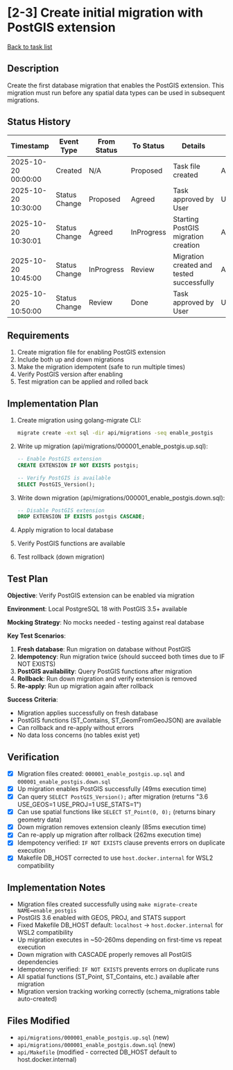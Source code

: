 # [2-3] Create initial migration with PostGIS extension

[Back to task list](./tasks.md)

## Description

Create the first database migration that enables the PostGIS extension. This migration must run before any spatial data types can be used in subsequent migrations.

## Status History

| Timestamp | Event Type | From Status | To Status | Details | User |
|-----------|------------|-------------|-----------|---------|------|
| 2025-10-20 00:00:00 | Created | N/A | Proposed | Task file created | AI_Agent |
| 2025-10-20 10:30:00 | Status Change | Proposed | Agreed | Task approved by User | User |
| 2025-10-20 10:30:01 | Status Change | Agreed | InProgress | Starting PostGIS migration creation | AI_Agent |
| 2025-10-20 10:45:00 | Status Change | InProgress | Review | Migration created and tested successfully | AI_Agent |
| 2025-10-20 10:50:00 | Status Change | Review | Done | Task approved by User | User |

## Requirements

1. Create migration file for enabling PostGIS extension
2. Include both up and down migrations
3. Make the migration idempotent (safe to run multiple times)
4. Verify PostGIS version after enabling
5. Test migration can be applied and rolled back

## Implementation Plan

1. Create migration using golang-migrate CLI:
   ```bash
   migrate create -ext sql -dir api/migrations -seq enable_postgis
   ```

2. Write up migration (api/migrations/000001_enable_postgis.up.sql):
   ```sql
   -- Enable PostGIS extension
   CREATE EXTENSION IF NOT EXISTS postgis;
   
   -- Verify PostGIS is available
   SELECT PostGIS_Version();
   ```

3. Write down migration (api/migrations/000001_enable_postgis.down.sql):
   ```sql
   -- Disable PostGIS extension
   DROP EXTENSION IF EXISTS postgis CASCADE;
   ```

4. Apply migration to local database
5. Verify PostGIS functions are available
6. Test rollback (down migration)

## Test Plan

**Objective**: Verify PostGIS extension can be enabled via migration

**Environment**: Local PostgreSQL 18 with PostGIS 3.5+ available

**Mocking Strategy**: No mocks needed - testing against real database

**Key Test Scenarios**:
1. **Fresh database**: Run migration on database without PostGIS
2. **Idempotency**: Run migration twice (should succeed both times due to IF NOT EXISTS)
3. **PostGIS availability**: Query PostGIS functions after migration
4. **Rollback**: Run down migration and verify extension is removed
5. **Re-apply**: Run up migration again after rollback

**Success Criteria**: 
- Migration applies successfully on fresh database
- PostGIS functions (ST_Contains, ST_GeomFromGeoJSON) are available
- Can rollback and re-apply without errors
- No data loss concerns (no tables exist yet)

## Verification

- [x] Migration files created: `000001_enable_postgis.up.sql` and `000001_enable_postgis.down.sql`
- [x] Up migration enables PostGIS successfully (49ms execution time)
- [x] Can query `SELECT PostGIS_Version();` after migration (returns "3.6 USE_GEOS=1 USE_PROJ=1 USE_STATS=1")
- [x] Can use spatial functions like `SELECT ST_Point(0, 0);` (returns binary geometry data)
- [x] Down migration removes extension cleanly (85ms execution time)
- [x] Can re-apply up migration after rollback (262ms execution time)
- [x] Idempotency verified: `IF NOT EXISTS` clause prevents errors on duplicate execution
- [x] Makefile DB_HOST corrected to use `host.docker.internal` for WSL2 compatibility

## Implementation Notes

- Migration files created successfully using `make migrate-create NAME=enable_postgis`
- PostGIS 3.6 enabled with GEOS, PROJ, and STATS support
- Fixed Makefile DB_HOST default: `localhost` → `host.docker.internal` for WSL2 compatibility
- Up migration executes in ~50-260ms depending on first-time vs repeat execution
- Down migration with CASCADE properly removes all PostGIS dependencies
- Idempotency verified: `IF NOT EXISTS` prevents errors on duplicate runs
- All spatial functions (ST_Point, ST_Contains, etc.) available after migration
- Migration version tracking working correctly (schema_migrations table auto-created)

## Files Modified

- `api/migrations/000001_enable_postgis.up.sql` (new)
- `api/migrations/000001_enable_postgis.down.sql` (new)
- `api/Makefile` (modified - corrected DB_HOST default to host.docker.internal)

